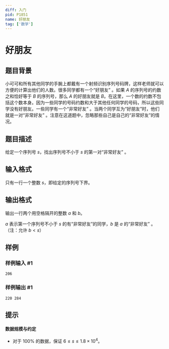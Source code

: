 ```yaml
---
diff: 入门
pid: P1851
name: 好朋友
tag: ['数学']
---
```

# 好朋友
## 题目背景

小可可和所有其他同学的手腕上都戴有一个射频识别序列号码牌，这样老师就可以方便的计算出他们的人数。很多同学都有一个“好朋友” 。如果 $A$ 的序列号的约数之和恰好等于 $B$ 的序列号，那么 $A$ 的好朋友就是 $B$。在这里，一个数的约数不包括这个数本身。因为一些同学的号码约数和大于其他任何同学的号码，所以这些同学没有好朋友。一些同学有一个“非常好友” 。当两个同学互为“好朋友”时，他们就是一对“非常好友” 。注意在这道题中，忽略那些自己是自己的“非常好友”的情况。
## 题目描述

给定一个序列号 $s$，找出序列号不小于 $s$ 的第一对“非常好友” 。
## 输入格式

只有一行一个整数 $s$，即给定的序列号下界。
## 输出格式

输出一行两个用空格隔开的整数 $a$ 和 $b$。

$a$ 表示第一个序列号不小于 $s$ 的有“非常好友”的同学，$b$ 是 $a$ 的“非常好友” 。（注：允许 $b<s$）
## 样例

### 样例输入 #1
```
206

```
### 样例输出 #1
```
220 284
```
## 提示

#### 数据规模与约定

- 对于 $100\%$ 的数据，保证 $6\le s\le1.8\times10^4$。
